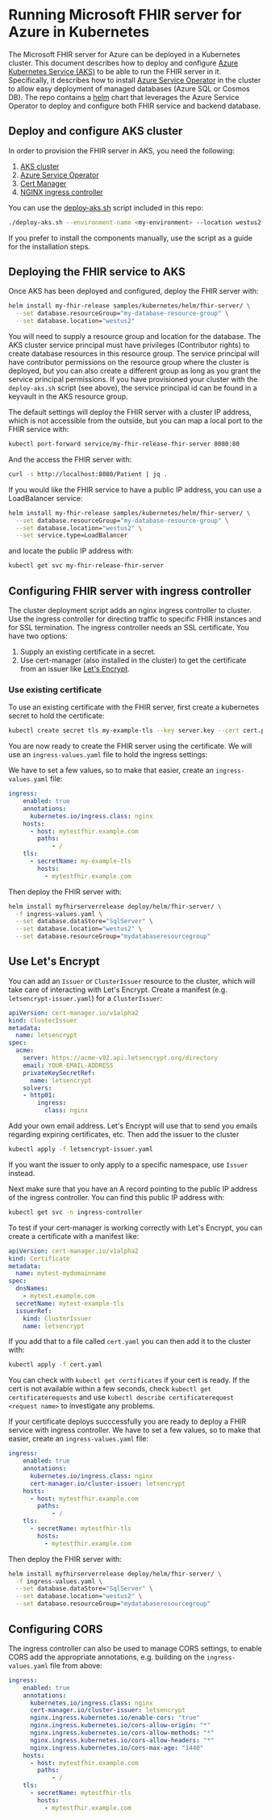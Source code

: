 # Running Microsoft FHIR server for Azure in Kubernetes

The Microsoft FHIR server for Azure can be deployed in a Kubernetes cluster. This document describes how to deploy and configure [Azure Kubernetes Service (AKS)](https://azure.microsoft.com/services/kubernetes-service/) to be able to run the FHIR server in it. Specifically, it describes how to install [Azure Service Operator](https://github.com/Azure/azure-service-operator) in the cluster to allow easy deployment of managed databases (Azure SQL or Cosmos DB). The repo contains a [helm](https://helm.sh) chart that leverages the Azure Service Operator to deploy and configure both FHIR service and backend database. 

## Deploy and configure AKS cluster

In order to provision the FHIR server in AKS, you need the following:

1. [AKS cluster](https://docs.microsoft.com/azure/aks/kubernetes-walkthrough)
1. [Azure Service Operator](https://github.com/Azure/azure-service-operator)
1. [Cert Manager](https://cert-manager.io/)
1. [NGINX ingress controller](https://kubernetes.github.io/ingress-nginx/)

You can use the [deploy-aks.sh](deploy-aks.sh) script included in this repo:

```bash
./deploy-aks.sh --environment-name <my-environment> --location westus2
```

If you prefer to install the components manually, use the script as a guide for the installation steps.

## Deploying the FHIR service to AKS

Once AKS has been deployed and configured, deploy the FHIR server with:

```bash
helm install my-fhir-release samples/kubernetes/helm/fhir-server/ \
  --set database.resourceGroup="my-database-resource-group" \
  --set database.location="westus2"
```

You will need to supply a resource group and location for the database. The AKS cluster service principal must have privileges (Contributor rights) to create database resources in this resource group. The service principal will have contributor permissions on the resource group where the cluster is deployed, but you can also create a different group as long as you grant the service principal permissions. If you have provisioned your cluster with the `deploy-aks.sh` script (see above), the service principal id can be found in a keyvault in the AKS resource group.

The default settings will deploy the FHIR server with a cluster IP address, which is not accessible from the outside, but you can map a local port to the FHIR service with:

```bash
kubectl port-forward service/my-fhir-release-fhir-server 8080:80
```

And the access the FHIR server with:

```bash
curl -s http://localhost:8080/Patient | jq .
```

If you would like the FHIR service to have a public IP address, you can use a LoadBalancer service:

```bash
helm install my-fhir-release samples/kubernetes/helm/fhir-server/ \
  --set database.resourceGroup="my-database-resource-group" \
  --set database.location="westus2" \
  --set service.type=LoadBalancer
```

and locate the public IP address with:

```bash
kubectl get svc my-fhir-release-fhir-server
```

## Configuring FHIR server with ingress controller

The cluster deployment script adds an nginx ingress controller to cluster. Use the ingress controller for directing traffic to specific FHIR instances and for SSL termination. The ingress controller needs an SSL certificate. You have two options:

1. Supply an existing certificate in a secret.
1. Use cert-manager (also installed in the cluster) to get the certificate from an issuer like [Let's Encrypt](https://letsencrypt.org/).


### Use existing certificate

To use an existing certificate with the FHIR server, first create a kubernetes secret to hold the certificate:

```bash
kubectl create secret tls my-example-tls --key server.key --cert cert.pem
```

You are now ready to create the FHIR server using the certificate. We will use an `ingress-values.yaml` file to hold the ingress settings:

We have to set a few values, so to make that easier, create an `ingress-values.yaml` file:

```yaml
ingress:
    enabled: true
    annotations:
      kubernetes.io/ingress.class: nginx
    hosts:
      - host: mytestfhir.example.com
        paths:
            - /
    tls:
      - secretName: my-example-tls
        hosts:
          - mytestfhir.example.com
```

Then deploy the FHIR server with:

```bash
helm install myfhirserverrelease deploy/helm/fhir-server/ \
  -f ingress-values.yaml \
  --set database.dataStore="SqlServer" \
  --set database.location="westus2" \
  --set database.resourceGroup="mydatabaseresourcegroup"
```

## Use Let's Encrypt

You can add an `Issuer` or `ClusterIssuer` resource to the cluster, which will take care of interacting with Let's Encrypt. Create a manifest (e.g. `letsencrypt-issuer.yaml`) for a `ClusterIssuer`:

```yaml
apiVersion: cert-manager.io/v1alpha2
kind: ClusterIssuer
metadata:
  name: letsencrypt
spec:
  acme:
    server: https://acme-v02.api.letsencrypt.org/directory
    email: YOUR-EMAIL-ADDRESS
    privateKeySecretRef:
      name: letsencrypt
    solvers:
    - http01:
        ingress:
          class: nginx
```

Add your own email address. Let's Encrypt will use that to send you emails regarding expiring certificates, etc. Then add the issuer to the cluster

```bash
kubectl apply -f letsencrypt-issuer.yaml
```

If you want the issuer to only apply to a specific namespace, use `Issuer` instead.

Next make sure that you have an A record pointing to the public IP address of the ingress controller. You can find this public IP address with:

```bash
kubectl get svc -n ingress-controller
```

To test if your cert-manager is working correctly with Let's Encrypt, you can create a certificate with a manifest like:

```yaml
apiVersion: cert-manager.io/v1alpha2
kind: Certificate
metadata:
  name: mytest-mydomainname
spec:
  dnsNames:
    - mytest.example.com
  secretName: mytest-example-tls
  issuerRef:
    kind: ClusterIssuer
    name: letsencrypt
```

If you add that to a file called `cert.yaml` you can then add it to the cluster with:

```bash
kubectl apply -f cert.yaml
```

You can check with `kubectl get certificates` if your cert is ready. If the cert is not available within a few seconds, check `kubectl get certificaterequests` and use `kubectl describe certificaterequest <request name>` to investigate any problems.

If your certificate deploys succcessfully you are ready to deploy a FHIR service with ingress controller. We have to set a few values, so to make that easier, create an `ingress-values.yaml` file:

```yaml
ingress:
    enabled: true
    annotations:
      kubernetes.io/ingress.class: nginx
      cert-manager.io/cluster-issuer: letsencrypt
    hosts:
      - host: mytestfhir.example.com
        paths:
            - /
    tls:
      - secretName: mytestfhir-tls
        hosts:
          - mytestfhir.example.com
```

Then deploy the FHIR server with:

```bash
helm install myfhirserverrelease deploy/helm/fhir-server/ \
  -f ingress-values.yaml \
  --set database.dataStore="SqlServer" \
  --set database.location="westus2" \
  --set database.resourceGroup="mydatabaseresourcegroup"
```

## Configuring CORS

The ingress controller can also be used to manage CORS settings, to enable CORS add the appropriate annotations, e.g. building on the `ingress-values.yaml` file from above:

```yaml
ingress:
    enabled: true
    annotations:
      kubernetes.io/ingress.class: nginx
      cert-manager.io/cluster-issuer: letsencrypt
      nginx.ingress.kubernetes.io/enable-cors: "true"
      nginx.ingress.kubernetes.io/cors-allow-origin: "*"
      nginx.ingress.kubernetes.io/cors-allow-methods: "*"
      nginx.ingress.kubernetes.io/cors-allow-headers: "*"
      nginx.ingress.kubernetes.io/cors-max-age: "1440"
    hosts:
      - host: mytestfhir.example.com
        paths:
            - /
    tls:
      - secretName: mytestfhir-tls
        hosts:
          - mytestfhir.example.com
```
